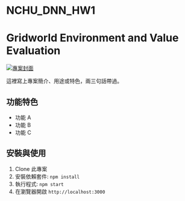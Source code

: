 # NCHU_DNN_HW1
# Gridworld Environment and Value Evaluation

[![專案封面](https://example.com/cover.png)](https://example.com)

這裡寫上專案簡介、用途或特色，兩三句話帶過。

## 功能特色
- 功能 A
- 功能 B
- 功能 C

## 安裝與使用
1. Clone 此專案
2. 安裝依賴套件: `npm install`
3. 執行程式: `npm start`
4. 在瀏覽器開啟 `http://localhost:3000`

